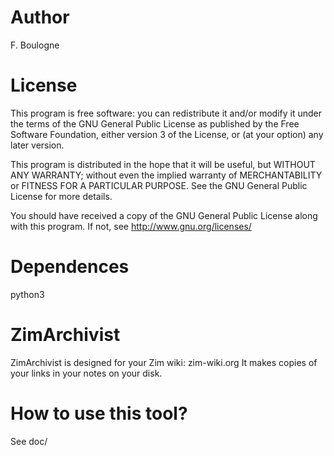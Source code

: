 # Author 
F. Boulogne <fboulogne at april dot org>

# License 

This program is free software: you can redistribute it and/or modify
it under the terms of the GNU General Public License as published by
the Free Software Foundation, either version 3 of the License, or
(at your option) any later version.

This program is distributed in the hope that it will be useful,
but WITHOUT ANY WARRANTY; without even the implied warranty of
MERCHANTABILITY or FITNESS FOR A PARTICULAR PURPOSE.  See the
GNU General Public License for more details.

You should have received a copy of the GNU General Public License
along with this program.  If not, see <http://www.gnu.org/licenses/>

# Dependences
python3

# ZimArchivist
ZimArchivist is designed for your Zim wiki: zim-wiki.org
It makes copies of your links in your notes on your disk.

# How to use this tool?
See doc/
